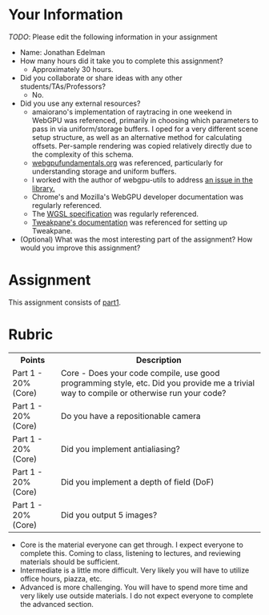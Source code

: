 # Your Information

*TODO*: Please edit the following information in your assignment

* Name: Jonathan Edelman
* How many hours did it take you to complete this assignment? 
  * Approximately 30 hours.
* Did you collaborate or share ideas with any other students/TAs/Professors? 
  * No.
* Did you use any external resources? 
  * amaiorano's implementation of raytracing in one weekend in WebGPU was referenced, primarily in choosing which parameters to pass in via uniform/storage buffers. I oped for a very different scene setup structure, as well as an alternative method for calculating offsets. Per-sample rendering was copied relatively directly due to the complexity of this schema.
  * [webgpufundamentals.org](https://webgpufundamentals.org/) was referenced, particularly for understanding storage and uniform buffers.
  * I worked with the author of webgpu-utils to address [an issue in the library.](https://github.com/greggman/webgpu-utils/issues/3)
  * Chrome's and Mozilla's WebGPU developer documentation was regularly referenced.
  * The [WGSL specification](https://www.w3.org/TR/WGSL/) was regularly referenced.
  * [Tweakpane's documentation](https://cocopon.github.io/tweakpane/) was referenced for setting up Tweakpane.
* (Optional) What was the most interesting part of the assignment? How would you improve this assignment?

# Assignment

This assignment consists of [part1](./part1).

# Rubric


<table>
  <tbody>
    <tr>
      <th>Points</th>
      <th align="center">Description</th>
    </tr>
    <tr>
      <td>Part 1 - 20% (Core)</td>
      <td align="left">Core - Does your code compile, use good programming style, etc. Did you provide me a trivial way to compile or otherwise run your code?</td>
    </tr>
       <tr>
      <td>Part 1 - 20% (Core)</td>
      <td align="left">Do you have a repositionable camera</td>
    </tr>
    </tr>
       <tr>
      <td>Part 1 - 20% (Core)</td>
      <td align="left">Did you implement antialiasing?</td>
    </tr>
    </tr>
       <tr>
      <td>Part 1 - 20% (Core)</td>
      <td align="left">Did you implement a depth of field (DoF)</td>
    </tr>
    </tr>
       <tr>
      <td>Part 1 - 20% (Core)</td>
      <td align="left">Did you output 5 images?</td>
    </tr>
  </tbody>
</table>

* Core is the material everyone can get through. I expect everyone to complete this. Coming to class, listening to lectures, and reviewing materials should be sufficient.
* Intermediate is a little more difficult. Very likely you will have to utilize office hours, piazza, etc.
* Advanced is more challenging. You will have to spend more time and very likely use outside materials. I do not expect everyone to complete the advanced section.
